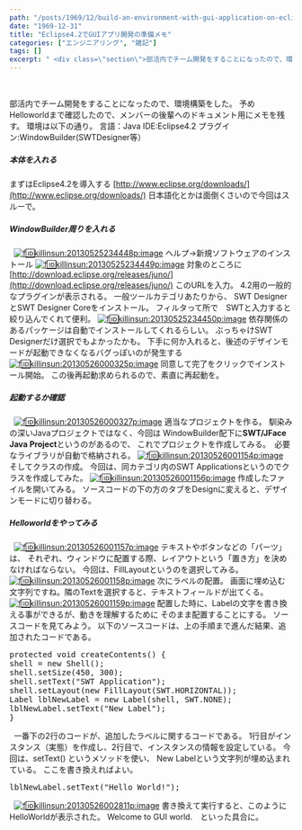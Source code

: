 ```yaml
---
path: "/posts/1969/12/build-an-environment-with-gui-application-on-eclipse-4-2/"
date: "1969-12-31"
title: "Eclipse4.2でGUIアプリ開発の準備メモ"
categories: ["エンジニアリング", "雑記"]
tags: []
excerpt: " <div class=\"section\">部活内でチーム開発をすることになったので、環境構築をした。 予めHelloworldまで確認したので、メンバーの後輩へのドキュメント用にメモを残す。 ..."
---
```


 

<div class="section">部活内でチーム開発をすることになったので、環境構築をした。 予めHelloworldまで確認したので、メンバーの後輩へのドキュメント用にメモを残す。 環境は以下の通り。 言語：Java IDE:Eclipse4.2 プラグイン:WindowBuilder(SWTDesigner等）

##### 本体を入れる

まずはEclipse4.2を導入する [http://www.eclipse.org/downloads/](http://www.eclipse.org/downloads/) 日本語化とかは面倒くさいので今回はスルーで。

##### WindowBuilder周りを入れる

  [![f:id:killinsun:20130525234448p:image](https://cdn-ak.f.st-hatena.com/images/fotolife/k/killinsun/20130525/20130525234448.png "f:id:killinsun:20130525234448p:image")](http://f.hatena.ne.jp/killinsun/20130525234448) ヘルプ→新規ソフトウェアのインストール [![f:id:killinsun:20130525234449p:image](https://cdn-ak.f.st-hatena.com/images/fotolife/k/killinsun/20130525/20130525234449.png "f:id:killinsun:20130525234449p:image")](http://f.hatena.ne.jp/killinsun/20130525234449) 対象のところに [http://download.eclipse.org/releases/juno/](http://download.eclipse.org/releases/juno/) このURLを入力。 4.2用の一般的なプラグインが表示される。 一般ツールカテゴリあたりから、 SWT DesignerとSWT Designer Coreをインストール。 フィルタって所で　SWTと入力すると絞り込んでくれて便利。 [![f:id:killinsun:20130525234450p:image](https://cdn-ak.f.st-hatena.com/images/fotolife/k/killinsun/20130525/20130525234450.png "f:id:killinsun:20130525234450p:image")](http://f.hatena.ne.jp/killinsun/20130525234450) 依存関係のあるパッケージは自動でインストールしてくれるらしい。 ぶっちゃけSWT Designerだけ選択でもよかったかも。 下手に何か入れると、後述のデザインモードが起動できなくなるバグっぽいのが発生する [![f:id:killinsun:20130526000325p:image](https://cdn-ak.f.st-hatena.com/images/fotolife/k/killinsun/20130526/20130526000325.png "f:id:killinsun:20130526000325p:image")](http://f.hatena.ne.jp/killinsun/20130526000325) 同意して完了をクリックでインストール開始。 この後再起動求められるので、素直に再起動を。

##### 起動するか確認

  [![f:id:killinsun:20130526000327p:image](https://cdn-ak.f.st-hatena.com/images/fotolife/k/killinsun/20130526/20130526000327.png "f:id:killinsun:20130526000327p:image")](http://f.hatena.ne.jp/killinsun/20130526000327) 適当なプロジェクトを作る。 馴染みの深いJavaプロジェクトではなく、今回は WindowBuilder配下に<span class="deco" style="font-weight: bold;">SWT/JFace Java Project</span>というのがあるので、 これでプロジェクトを作成してみる。　必要なライブラリが自動で格納される。 [![f:id:killinsun:20130526001154p:image](https://cdn-ak.f.st-hatena.com/images/fotolife/k/killinsun/20130526/20130526001154.png "f:id:killinsun:20130526001154p:image")](http://f.hatena.ne.jp/killinsun/20130526001154) そしてクラスの作成。 今回は、同カテゴリ内のSWT Applicationsというのでクラスを作成してみた。 [![f:id:killinsun:20130526001156p:image](https://cdn-ak.f.st-hatena.com/images/fotolife/k/killinsun/20130526/20130526001156.png "f:id:killinsun:20130526001156p:image")](http://f.hatena.ne.jp/killinsun/20130526001156) 作成したファイルを開いてみる。 ソースコードの下の方のタブをDesignに変えると、デザインモードに切り替わる。

##### Helloworldをやってみる

  [![f:id:killinsun:20130526001157p:image](https://cdn-ak.f.st-hatena.com/images/fotolife/k/killinsun/20130526/20130526001157.png "f:id:killinsun:20130526001157p:image")](http://f.hatena.ne.jp/killinsun/20130526001157) テキストやボタンなどの「パーツ」は、 それぞれ、ウィンドウに配置する際、レイアウトという「置き方」を決めなければならない。 今回は、FillLayoutというのを選択してみる。 [![f:id:killinsun:20130526001158p:image](https://cdn-ak.f.st-hatena.com/images/fotolife/k/killinsun/20130526/20130526001158.png "f:id:killinsun:20130526001158p:image")](http://f.hatena.ne.jp/killinsun/20130526001158) 次にラベルの配置。 画面に埋め込む文字列ですね。隣のTextを選択すると、テキストフィールドが出てくる。 [![f:id:killinsun:20130526001159p:image](https://cdn-ak.f.st-hatena.com/images/fotolife/k/killinsun/20130526/20130526001159.png "f:id:killinsun:20130526001159p:image")](http://f.hatena.ne.jp/killinsun/20130526001159) 配置した時に、Labelの文字を書き換える事ができるが、動きを理解するために そのまま配置することにする。 ソースコードを見てみよう。 以下のソースコードは、上の手順まで進んだ結果、追加されたコードである。

<pre class="syntax-highlight"><span class="synType">protected</span> <span class="synType">void</span> createContents() {
shell = <span class="synStatement">new</span> Shell();
shell.setSize(<span class="synConstant">450</span>, <span class="synConstant">300</span>);
shell.setText(<span class="synConstant">"SWT Application"</span>);
shell.setLayout(<span class="synStatement">new</span> FillLayout(SWT.HORIZONTAL));
Label lblNewLabel = <span class="synStatement">new</span> Label(shell, SWT.NONE);
lblNewLabel.setText(<span class="synConstant">"New Label"</span>);
}
</pre>

  一番下の2行のコードが、追加したラベルに関するコードである。 1行目がインスタンス（実態）を作成し、2行目で、インスタンスの情報を設定している。 今回は、setText() というメソッドを使い、 New Labelという文字列が埋め込まれている。 ここを書き換えればよい。

<pre class="syntax-highlight">lblNewLabel.setText("Hello World!");
</pre>

  [![f:id:killinsun:20130526002811p:image](https://cdn-ak.f.st-hatena.com/images/fotolife/k/killinsun/20130526/20130526002811.png "f:id:killinsun:20130526002811p:image")](http://f.hatena.ne.jp/killinsun/20130526002811) 書き換えて実行すると、このようにHelloWorldが表示された。 Welcome to GUI world.　といった具合に。</div>